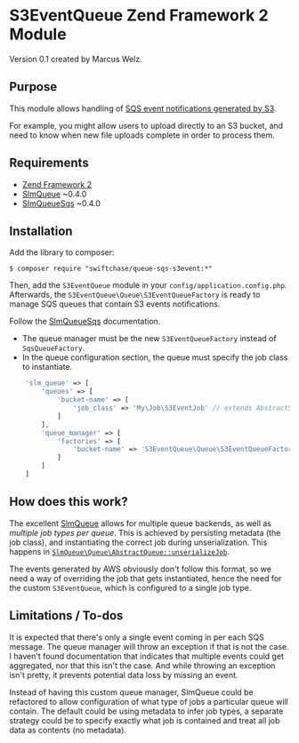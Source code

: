# S3EventQueue Zend Framework 2 Module

Version 0.1 created by Marcus Welz.

## Purpose

This module allows handling of 
[SQS event notifications generated by S3](https://aws.amazon.com/blogs/aws/s3-event-notification/).

For example, you might allow users to upload directly to an S3 bucket, and need to know when new file uploads complete in order to process them.

## Requirements

  * [Zend Framework 2](https://github.com/zendframework/zf2)
  * [SlmQueue](https://github.com/juriansluiman/SlmQueue) ~0.4.0
  * [SlmQueueSqs](https://github.com/juriansluiman/SlmQueueSqs) ~0.4.0

## Installation

Add the library to composer:

    $ composer require "swiftchase/queue-sqs-s3event:*"
    
Then, add the `S3EventQueue` module in your `config/application.config.php`.
Afterwards, the `S3EventQueue\Queue\S3EventQueueFactory` is ready to 
manage SQS queues that contain S3 events notifications.

Follow the [SlmQueueSqs](https://github.com/juriansluiman/SlmQueueSqs) documentation. 

  * The queue manager must be the new `S3EventQueueFactory` instead of `SqsQueueFactory`.
  * In the queue configuration section, the queue must specify the job class to instantiate.

```php
    'slm_queue' => [
        'queues' => [
            'bucket-name' => [
                'job_class' => 'My\Job\S3EventJob' // extends AbstractS3EventJob
            ]
        ],
        'queue_manager' => [
            'factories' => [
                'bucket-name' => 'S3EventQueue\Queue\S3EventQueueFactory'
            ]
        ]
    ]
```

## How does this work?

The excellent [SlmQueue](https://github.com/juriansluiman/SlmQueue) allows for multiple queue
backends, as well as _multiple job types per queue_. This is achieved by persisting metadata (the job class),
and instantiating the correct job during unserialization. 
This happens in [`SlmQueue\Queue\AbstractQueue::unserializeJob`](https://github.com/juriansluiman/SlmQueue/blob/master/src/SlmQueue/Queue/AbstractQueue.php#L63-L69).

The events generated by AWS obviously don't follow this format, so we need a way of overriding the job that gets
instantiated, hence the need for the custom `S3EventQueue`, which is configured to a single job type. 


## Limitations / To-dos

It is expected that there's only a single event coming in per each SQS message.
The queue manager will throw an exception if that is not the case. I haven't found documentation that indicates
 that multiple events could get aggregated, nor that this isn't the case. And while throwing an exception isn't pretty,
 it prevents potential data loss by missing an event.
 
Instead of having this custom queue manager, SlmQueue could be refactored to allow configuration of what type of
jobs a particular queue will contain. The default could be using metadata to infer job types, a separate strategy
could be to specify exactly what job is contained and treat all job data as contents (no metadata).
